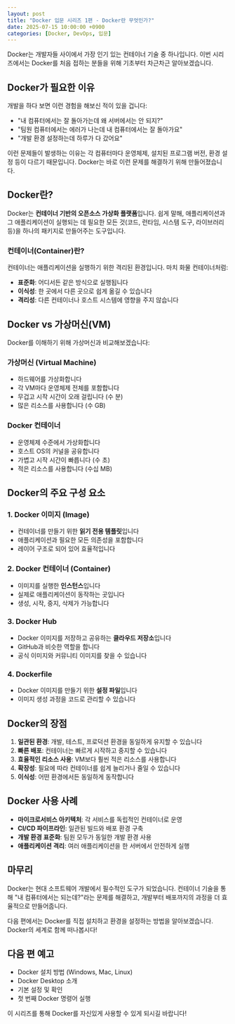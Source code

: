 ```yaml
---
layout: post
title: "Docker 입문 시리즈 1편 - Docker란 무엇인가?"
date: 2025-07-15 10:00:00 +0900
categories: [Docker, DevOps, 입문]
---
```


Docker는 개발자들 사이에서 가장 인기 있는 컨테이너 기술 중 하나입니다. 이번 시리즈에서는 Docker를 처음 접하는 분들을 위해 기초부터 차근차근 알아보겠습니다.

## Docker가 필요한 이유

개발을 하다 보면 이런 경험을 해보신 적이 있을 겁니다:

- "내 컴퓨터에서는 잘 돌아가는데 왜 서버에서는 안 되지?"
- "팀원 컴퓨터에서는 에러가 나는데 내 컴퓨터에서는 잘 돌아가요"
- "개발 환경 설정하는데 하루가 다 갔어요"

이런 문제들이 발생하는 이유는 각 컴퓨터마다 운영체제, 설치된 프로그램 버전, 환경 설정 등이 다르기 때문입니다. Docker는 바로 이런 문제를 해결하기 위해 만들어졌습니다.

## Docker란?

Docker는 **컨테이너 기반의 오픈소스 가상화 플랫폼**입니다. 쉽게 말해, 애플리케이션과 그 애플리케이션이 실행되는 데 필요한 모든 것(코드, 런타임, 시스템 도구, 라이브러리 등)을 하나의 패키지로 만들어주는 도구입니다.

### 컨테이너(Container)란?

컨테이너는 애플리케이션을 실행하기 위한 격리된 환경입니다. 마치 화물 컨테이너처럼:

- **표준화**: 어디서든 같은 방식으로 실행됩니다
- **이식성**: 한 곳에서 다른 곳으로 쉽게 옮길 수 있습니다
- **격리성**: 다른 컨테이너나 호스트 시스템에 영향을 주지 않습니다

## Docker vs 가상머신(VM)

Docker를 이해하기 위해 가상머신과 비교해보겠습니다:

### 가상머신 (Virtual Machine)
- 하드웨어를 가상화합니다
- 각 VM마다 운영체제 전체를 포함합니다
- 무겁고 시작 시간이 오래 걸립니다 (수 분)
- 많은 리소스를 사용합니다 (수 GB)

### Docker 컨테이너
- 운영체제 수준에서 가상화합니다
- 호스트 OS의 커널을 공유합니다
- 가볍고 시작 시간이 빠릅니다 (수 초)
- 적은 리소스를 사용합니다 (수십 MB)

## Docker의 주요 구성 요소

### 1. Docker 이미지 (Image)
- 컨테이너를 만들기 위한 **읽기 전용 템플릿**입니다
- 애플리케이션과 필요한 모든 의존성을 포함합니다
- 레이어 구조로 되어 있어 효율적입니다

### 2. Docker 컨테이너 (Container)
- 이미지를 실행한 **인스턴스**입니다
- 실제로 애플리케이션이 동작하는 곳입니다
- 생성, 시작, 중지, 삭제가 가능합니다

### 3. Docker Hub
- Docker 이미지를 저장하고 공유하는 **클라우드 저장소**입니다
- GitHub과 비슷한 역할을 합니다
- 공식 이미지와 커뮤니티 이미지를 찾을 수 있습니다

### 4. Dockerfile
- Docker 이미지를 만들기 위한 **설정 파일**입니다
- 이미지 생성 과정을 코드로 관리할 수 있습니다

## Docker의 장점

1. **일관된 환경**: 개발, 테스트, 프로덕션 환경을 동일하게 유지할 수 있습니다
2. **빠른 배포**: 컨테이너는 빠르게 시작하고 중지할 수 있습니다
3. **효율적인 리소스 사용**: VM보다 훨씬 적은 리소스를 사용합니다
4. **확장성**: 필요에 따라 컨테이너를 쉽게 늘리거나 줄일 수 있습니다
5. **이식성**: 어떤 환경에서든 동일하게 동작합니다

## Docker 사용 사례

- **마이크로서비스 아키텍처**: 각 서비스를 독립적인 컨테이너로 운영
- **CI/CD 파이프라인**: 일관된 빌드와 배포 환경 구축
- **개발 환경 표준화**: 팀원 모두가 동일한 개발 환경 사용
- **애플리케이션 격리**: 여러 애플리케이션을 한 서버에서 안전하게 실행

## 마무리

Docker는 현대 소프트웨어 개발에서 필수적인 도구가 되었습니다.
컨테이너 기술을 통해 "내 컴퓨터에서는 되는데?"라는 문제를 해결하고, 개발부터 배포까지의 과정을 더 효율적으로 만들어줍니다.

다음 편에서는 Docker를 직접 설치하고 환경을 설정하는 방법을 알아보겠습니다. Docker의 세계로 함께 떠나봅시다!

## 다음 편 예고

- Docker 설치 방법 (Windows, Mac, Linux)
- Docker Desktop 소개
- 기본 설정 및 확인
- 첫 번째 Docker 명령어 실행

이 시리즈를 통해 Docker를 자신있게 사용할 수 있게 되시길 바랍니다!